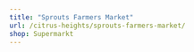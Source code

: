 ```yaml
---
title: "Sprouts Farmers Market"
url: /citrus-heights/sprouts-farmers-market/
shop: Supermarkt
---
```

